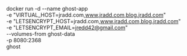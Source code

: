 docker run -d --name ghost-app \
-e "VIRTUAL_HOST=jradd.com,www.jradd.com,blog.jradd.com" \
-e "LETSENCRYPT_HOST=jradd.com,www.jradd.com,blog.jradd.com" \
-e "LETSENCRYPT_EMAIL=jredd42@gmail.com" \
--volumes-from ghost-data \
-p 8080:2368 \
ghost
